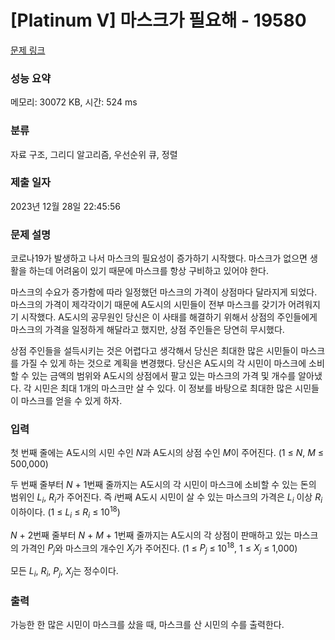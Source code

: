 # [Platinum V] 마스크가 필요해 - 19580 

[문제 링크](https://www.acmicpc.net/problem/19580) 

### 성능 요약

메모리: 30072 KB, 시간: 524 ms

### 분류

자료 구조, 그리디 알고리즘, 우선순위 큐, 정렬

### 제출 일자

2023년 12월 28일 22:45:56

### 문제 설명

<p>코로나19가 발생하고 나서 마스크의 필요성이 증가하기 시작했다. 마스크가 없으면 생활을 하는데 어려움이 있기 때문에 마스크를 항상 구비하고 있어야 한다.</p>

<p>마스크의 수요가 증가함에 따라 일정했던 마스크의 가격이 상점마다 달라지게 되었다. 마스크의 가격이 제각각이기 때문에 A도시의 시민들이 전부 마스크를 갖기가 어려워지기 시작했다. A도시의 공무원인 당신은 이 사태를 해결하기 위해서 상점의 주인들에게 마스크의 가격을 일정하게 해달라고 했지만, 상점 주인들은 당연히 무시했다.</p>

<p>상점 주인들을 설득시키는 것은 어렵다고 생각해서 당신은 최대한 많은 시민들이 마스크를 가질 수 있게 하는 것으로 계획을 변경했다. 당신은 A도시의 각 시민이 마스크에 소비할 수 있는 금액의 범위와 A도시의 상점에서 팔고 있는 마스크의 가격 및 개수를 알아냈다. 각 시민은 최대 1개의 마스크만 살 수 있다. 이 정보를 바탕으로 최대한 많은 시민들이 마스크를 얻을 수 있게 하자.</p>

### 입력 

 <p>첫 번째 줄에는 A도시의 시민 수인 <em>N</em>과 A도시의 상점 수인 <em>M</em>이 주어진다. (1 ≤ <em>N</em>, <em>M</em> ≤ 500,000)</p>

<p>두 번째 줄부터 <em>N</em> + 1번째 줄까지는 A도시의 각 시민이 마스크에 소비할 수 있는 돈의 범위인 <em>L<sub>i</sub></em>, <em>R<sub>i</sub></em>가 주어진다. 즉 <em>i</em>번째 A도시 시민이 살 수 있는 마스크의 가격은 <em>L<sub>i</sub></em> 이상 <em>R<sub>i</sub></em> 이하이다. (1 ≤ <em>L<sub>i</sub></em> ≤ <em>R<sub>i</sub></em> ≤ 10<sup>18</sup>)</p>

<p><em>N</em> + 2번째 줄부터 <em>N</em> + <em>M</em> + 1번째 줄까지는 A도시의 각 상점이 판매하고 있는 마스크의 가격인 <em>P<sub>j</sub></em>와 마스크의 개수인 <em>X<sub>j</sub></em>가 주어진다. (1 ≤ <em>P<sub>j</sub></em> ≤ 10<sup>18</sup>, 1 ≤ <em>X<sub>j</sub></em> ≤ 1,000)</p>

<p>모든 <em>L<sub>i</sub></em>, <em>R<sub>i</sub></em>, <em>P<sub>j</sub></em>, <em>X<sub>j</sub></em>는 정수이다.</p>

### 출력 

 <p>가능한 한 많은 시민이 마스크를 샀을 때, 마스크를 산 시민의 수를 출력한다.</p>

